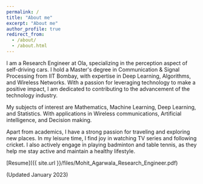 ```yaml
---
permalink: /
title: "About me"
excerpt: "About me"
author_profile: true
redirect_from: 
  - /about/
  - /about.html
---
```


I am a Research Engineer at Ola, specializing in the perception aspect of self-driving cars. I hold a Master's degree in Communication & Signal Processing from IIT Bombay, with expertise in Deep Learning, Algorithms, and Wireless Networks. With a passion for leveraging technology to make a positive impact, I am dedicated to contributing to the advancement of the technology industry. 

My subjects of interest are Mathematics, Machine Learning, Deep Learning, and Statistics. With applications in Wireless communications, Artificial intelligence, and Decision making.

<!-- Apart from academics, I love to travel. Also i enjoy watching TV series, cricket and I like to play badminton and table tennis. -->
Apart from academics, I have a strong passion for traveling and exploring new places. In my leisure time, I find joy in watching TV series and following cricket. I also actively engage in playing badminton and table tennis, as they help me stay active and maintain a healthy lifestyle.

<!-- [Resume draft 2.0](http://mohit-iitb.github.io/files/19307R004-4.pdf) \\ -->
<!-- [Resume draft 1.0](http://mohit-iitb.github.io/files/mohit_wireless_2page.pdf) \\ -->
<!-- [Resume-Wireless](http://mohit-iitb.github.io/files/19307R004-wireless_9aug.pdf) <br>
[Resume-ML](http://mohit-iitb.github.io/files/19307R004-ML_9aug.pdf) -->

<!-- [Resume](http://mohit-iitb.github.io/files/index.html) -->
<!-- [Resume](http://mohit-iitb.github.io/cv/) -->
<!-- [Resume](http://mohit-iitb.github.io/VerifiedResumes/19307R004-4.pdf) -->
<!-- [Resume]({{ site.url }}/files/internship_resume.pdf)(short) -->


<!-- [Resume]({{ site.url }}/files/ML_resume_mohit.pdf)(long) -->
<!-- [Resume]({{ site.url }}/files/final_resume_offcampus.pdf)(long) -->
[Resume]({{ site.url }}/files/Mohit_Agarwala_Research_Engineer.pdf)

(Updated January 2023)


<!-- For more details, [Resume](https://mohit-iitb.github.io/cv/), [PDF](https://www.overleaf.com/read/mzcjycttqgdq)

Reading materials :
1. [CPP snippets](https://docs.google.com/document/d/1vqOmUQLjMNSWtA2sj3320rrJb-eU53br9P6kYgB2Fgw/edit?usp=sharing)
2. [Linux commands](https://docs.google.com/document/d/1LqXZi_tfDFLgTGCawRm7t7PSSc-XgfItKZgRA9kOi2c/edit?usp=sharing)
3. [Git basics](https://docs.google.com/document/d/1tFNbIYvuYCqrobKvcDuVrcfnsQtUtzg3Lz3mIJmbszw/edit?usp=sharing)
4. [Mathematics for CS](https://drive.google.com/file/d/1hpOhNSDPqEI9rgZWZIcOEUS2uAO9i842/view?usp=sharing),[Finance](https://drive.google.com/file/d/1nhSsg_kz5-3zC6Ude_GveRM_AZ4TgRH0/view?usp=sharing)
5. [Schedule](https://docs.google.com/document/d/1HNLblmjA-B1Eq5khWXIaP3qp3Iobsbkk6KBd41AlK4U/edit?usp=sharing)
 -->
